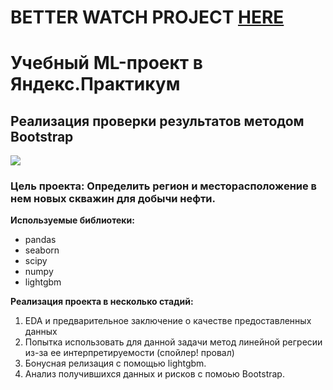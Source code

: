 # BETTER WATCH PROJECT [HERE](https://nbviewer.jupyter.org/github/ooohmygosha/DS_Projects_by_DurnikovG/blob/main/Simple_Bootstrap/Bootstrap_Project.ipynb)


# Учебный ML-проект в Яндекс.Практикум
## Реализация проверки результатов методом Bootstrap
![](https://inbusiness.kz/ru/images/original/16/images/g5aaFNFb.jpg)

### Цель проекта: Определить регион и месторасположение в нем новых скважин для добычи нефти.

**Используемые библиотеки:**
* pandas
* seaborn
* scipy
* numpy
* lightgbm

**Реализация проекта в несколько стадий:**
1. EDA и предварительное заключение о качестве предоставленных данных
1. Попытка использовать для данной задачи метод линейной регресии из-за ее интерпретируемости (спойлер! провал)
1. Бонусная релизация с помощью lightgbm.
1. Анализ получившихся данных и рисков с помоью Bootstrap.

